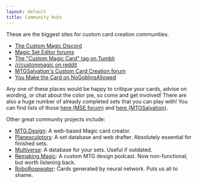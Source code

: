 ```yaml
---
layout: default
title: Community Hubs
---
```

These are the biggest sites for custom card creation communities.

* [The Custom Magic Discord](https://discord.gg/HjJBDc9)
* [Magic Set Editor forums](http://magicseteditor.boards.net/forum)
* [The "Custom Magic Card" tag on Tumblr](https://www.tumblr.com/search/custom+magic+card)
* [/r/custommagic on reddit](http://www.reddit.com/r/custommagic)
* [MTGSalvation's Custom Card Creation forum](http://www.mtgsalvation.com/forums/creativity/custom-card-creation)
* [You Make the Card on NoGoblinsAllowed](http://forum.nogoblinsallowed.com/viewforum.php?f=17)

Any one of these places would be happy to critique your cards, advise on wording, or chat about the color pie, so come and get involved! There are also a huge number of already completed sets that you can play with! You can find lists of those [here (MSE forum)](http://magicseteditor.boards.net/board/13/showcase) and [here (MTGSalvation)](http://www.mtgsalvation.com/forums/creativity/custom-card-creation/custom-set-creation-and/378924-the-official-completed-set-collection).

Other great community projects include:

* [MTG.Design](http://www.mtg.design): A web-based Magic card creator.
* [Planesculptors](http://www.planesculptors.net): A set database and web drafter. Absolutely essential for finished sets.
* [Multiverse](http://www.magicmultiverse.net/): A database for your sets. Useful if outdated.
* [Remaking Magic](http://remakingmagic.libsyn.com/): A custom MTG design podcast. Now non-functional, but worth listening back.
* [RoboRosewater](https://twitter.com/RoboRosewater): Cards generated by neural network. Puts us all to shame.